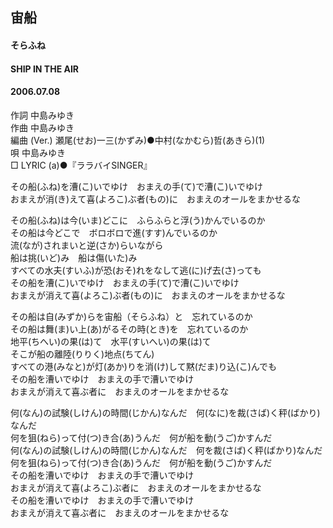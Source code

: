 ## 宙船
#### そらふね
#### SHIP IN THE AIR
#### 2006.07.08


作詞     中島みゆき　　　　　   
作曲      中島みゆき  　　　   
編曲 (Ver.) 瀬尾(せお)一三(かずみ)●中村(なかむら)哲(あきら)(1)　　　　　　
唄     中島みゆき      
□ LYRIC (a)●『ララバイSINGER』   
   
その船(ふね)を漕(こ)いでゆけ　おまえの手(て)で漕(こ)いでゆけ   
おまえが消(き)えて喜(よろこ)ぶ者(もの)に　おまえのオールをまかせるな   
   
その船(ふね)は今(いま)どこに　ふらふらと浮(う)かんでいるのか   
その船は今どこで　ボロボロで進(すす)んでいるのか   
流(なが)されまいと逆(さか)らいながら   
船は挑(いど)み　船は傷(いた)み   
すべての水夫(すいふ)が恐(おそ)れをなして逃(に)げ去(さ)っても   
その船を漕(こ)いでゆけ　おまえの手(て)で漕(こ)いでゆけ   
おまえが消えて喜(よろこ)ぶ者(もの)に　おまえのオールをまかせるな   
   
その船は自(みずか)らを宙船（そらふね）と　忘れているのか   
その船は舞(ま)い上(あ)がるその時(とき)を　忘れているのか   
地平(ちへい)の果(は)て　水平(すいへい)の果(は)て   
そこが船の離陸(りりく)地点(ちてん)   
すべての港(みなと)が灯(あか)りを消(け)して黙(だま)り込(こ)んでも   
その船を漕いでゆけ　おまえの手で漕いでゆけ   
おまえが消えて喜ぶ者に　おまえのオールをまかせるな   
   
何(なん)の試験(しけん)の時間(じかん)なんだ　何(なに)を裁(さば)く秤(ばかり)なんだ   
何を狙(ねら)って付(つ)き合(あ)うんだ　何が船を動(うご)かすんだ   
何(なん)の試験(しけん)の時間(じかん)なんだ　何を裁(さば)く秤(ばかり)なんだ   
何を狙(ねら)って付(つ)き合(あ)うんだ　何が船を動(うご)かすんだ   
その船を漕いでゆけ　おまえの手で漕いでゆけ   
おまえが消えて喜(よろこ)ぶ者に　おまえのオールをまかせるな   
その船を漕いでゆけ　おまえの手で漕いでゆけ   
おまえが消えて喜ぶ者に　おまえのオールをまかせるな   